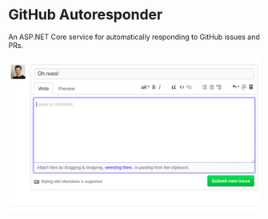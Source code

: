 # GitHub Autoresponder

An ASP.NET Core service for automatically responding to GitHub issues and PRs.

![Demo screen capture](https://raw.githubusercontent.com/jamesseanwright/github-autoresponder/master/DocImages/screencap.gif)
